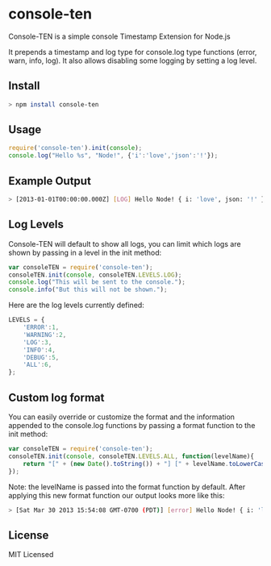 console-ten
===========

Console-TEN is a simple console Timestamp Extension for Node.js

It prepends a timestamp and log type for console.log type functions (error, warn, info, log).
It also allows disabling some logging by setting a log level.

Install
-------
```bash
> npm install console-ten
```

Usage
-----
```javascript
require('console-ten').init(console);
console.log("Hello %s", "Node!", {'i':'love','json':'!'});
```

Example Output
--------------
```bash
> [2013-01-01T00:00:00.000Z] [LOG] Hello Node! { i: 'love', json: '!' }
```

Log Levels
----------
Console-TEN will default to show all logs, you can limit which logs are shown by passing in a level in the init method:

```javascript
var consoleTEN = require('console-ten');
consoleTEN.init(console, consoleTEN.LEVELS.LOG);
console.log("This will be sent to the console.");
console.info("But this will not be shown.");
```

Here are the log levels currently defined:

```javascript
LEVELS = {
    'ERROR':1,
    'WARNING':2,
    'LOG':3,
    'INFO':4,
    'DEBUG':5,
    'ALL':6,
};
```

Custom log format
-----------------
You can easily override or customize the format and the information appended to the console.log functions by passing a format function to the init method:
```javascript
var consoleTEN = require('console-ten');
consoleTEN.init(console, consoleTEN.LEVELS.ALL, function(levelName){
	return "[" + (new Date().toString()) + "] [" + levelName.toLowerCase() + "] - ";
});
```
Note: the levelName is passed into the format function by default.
After applying this new format function our output looks more like this:
```bash
> [Sat Mar 30 2013 15:54:08 GMT-0700 (PDT)] [error] Hello Node! { i: 'love', json: '!' }
```


License
-------
MIT Licensed
